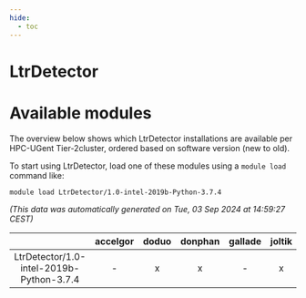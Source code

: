 ```yaml
---
hide:
  - toc
---
```


LtrDetector
===========

# Available modules


The overview below shows which LtrDetector installations are available per HPC-UGent Tier-2cluster, ordered based on software version (new to old).

To start using LtrDetector, load one of these modules using a `module load` command like:

```shell
module load LtrDetector/1.0-intel-2019b-Python-3.7.4
```

*(This data was automatically generated on Tue, 03 Sep 2024 at 14:59:27 CEST)*  

| |accelgor|doduo|donphan|gallade|joltik|shinx|skitty|
| :---: | :---: | :---: | :---: | :---: | :---: | :---: | :---: |
|LtrDetector/1.0-intel-2019b-Python-3.7.4|-|x|x|-|x|-|x|
